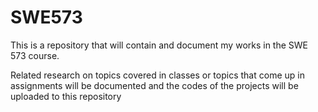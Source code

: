 # SWE573

This is a repository that will contain and document my works in the SWE 573 course. 

Related research on topics covered in classes or topics that come up in assignments will be documented and the codes of the projects will be uploaded to this repository
